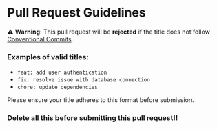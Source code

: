 # Pull Request Guidelines

⚠️ **Warning**: This pull request will be **rejected** if the title does not follow [Conventional Commits](https://www.conventionalcommits.org/en/v1.0.0/#summary).

### Examples of valid titles:
- `feat: add user authentication`
- `fix: resolve issue with database connection`
- `chore: update dependencies`

Please ensure your title adheres to this format before submission.

### Delete all this before submitting this pull request!!